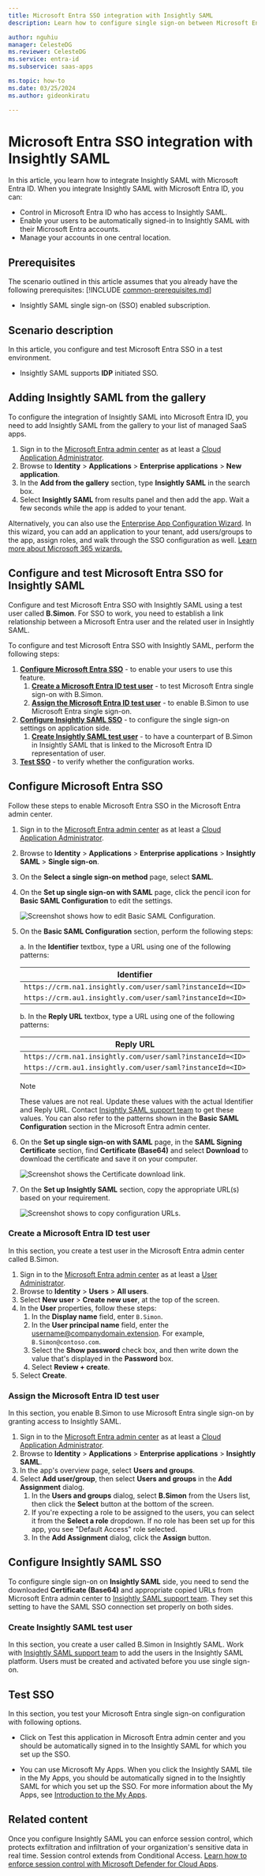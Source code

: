 ```yaml
---
title: Microsoft Entra SSO integration with Insightly SAML
description: Learn how to configure single sign-on between Microsoft Entra ID and Insightly SAML.

author: nguhiu
manager: CelesteDG
ms.reviewer: CelesteDG
ms.service: entra-id
ms.subservice: saas-apps

ms.topic: how-to
ms.date: 03/25/2024
ms.author: gideonkiratu

---
```


# Microsoft Entra SSO integration with Insightly SAML

In this article,  you learn how to integrate Insightly SAML with Microsoft Entra ID. When you integrate Insightly SAML with Microsoft Entra ID, you can:

* Control in Microsoft Entra ID who has access to Insightly SAML.
* Enable your users to be automatically signed-in to Insightly SAML with their Microsoft Entra accounts.
* Manage your accounts in one central location.

## Prerequisites
The scenario outlined in this article assumes that you already have the following prerequisites:
[!INCLUDE [common-prerequisites.md](~/identity/saas-apps/includes/common-prerequisites.md)]
* Insightly SAML single sign-on (SSO) enabled subscription.

## Scenario description

In this article,  you configure and test Microsoft Entra SSO in a test environment.

* Insightly SAML supports **IDP** initiated SSO.

## Adding Insightly SAML from the gallery

To configure the integration of Insightly SAML into Microsoft Entra ID, you need to add Insightly SAML from the gallery to your list of managed SaaS apps.

1. Sign in to the [Microsoft Entra admin center](https://entra.microsoft.com) as at least a [Cloud Application Administrator](~/identity/role-based-access-control/permissions-reference.md#cloud-application-administrator).
1. Browse to **Identity** > **Applications** > **Enterprise applications** > **New application**.
1. In the **Add from the gallery** section, type **Insightly SAML** in the search box.
1. Select **Insightly SAML** from results panel and then add the app. Wait a few seconds while the app is added to your tenant.

Alternatively, you can also use the [Enterprise App Configuration Wizard](https://portal.office.com/AdminPortal/home?Q=Docs#/azureadappintegration). In this wizard, you can add an application to your tenant, add users/groups to the app, assign roles, and walk through the SSO configuration as well. [Learn more about Microsoft 365 wizards.](/microsoft-365/admin/misc/azure-ad-setup-guides)

## Configure and test Microsoft Entra SSO for Insightly SAML

Configure and test Microsoft Entra SSO with Insightly SAML using a test user called **B.Simon**. For SSO to work, you need to establish a link relationship between a Microsoft Entra user and the related user in Insightly SAML.

To configure and test Microsoft Entra SSO with Insightly SAML, perform the following steps:

1. **[Configure Microsoft Entra SSO](#configure-microsoft-entra-sso)** - to enable your users to use this feature.
    1. **[Create a Microsoft Entra ID test user](#create-a-microsoft-entra-id-test-user)** - to test Microsoft Entra single sign-on with B.Simon.
    1. **[Assign the Microsoft Entra ID test user](#assign-the-microsoft-entra-id-test-user)** - to enable B.Simon to use Microsoft Entra single sign-on.
1. **[Configure Insightly SAML SSO](#configure-insightly-saml-sso)** - to configure the single sign-on settings on application side.
    1. **[Create Insightly SAML test user](#create-insightly-saml-test-user)** - to have a counterpart of B.Simon in Insightly SAML that is linked to the Microsoft Entra ID representation of user.
1. **[Test SSO](#test-sso)** - to verify whether the configuration works.

## Configure Microsoft Entra SSO

Follow these steps to enable Microsoft Entra SSO in the Microsoft Entra admin center.

1. Sign in to the [Microsoft Entra admin center](https://entra.microsoft.com) as at least a [Cloud Application Administrator](~/identity/role-based-access-control/permissions-reference.md#cloud-application-administrator).
1. Browse to **Identity** > **Applications** > **Enterprise applications** > **Insightly SAML** > **Single sign-on**.
1. On the **Select a single sign-on method** page, select **SAML**.
1. On the **Set up single sign-on with SAML** page, click the pencil icon for **Basic SAML Configuration** to edit the settings.

   ![Screenshot shows how to edit Basic SAML Configuration.](common/edit-urls.png "Basic Configuration")

1. On the **Basic SAML Configuration** section, perform the following steps:

    a. In the **Identifier** textbox, type a URL using one of the following patterns:

    | **Identifier** |
    |------------|
    | `https://crm.na1.insightly.com/user/saml?instanceId=<ID>` |
    | `https://crm.au1.insightly.com/user/saml?instanceId=<ID>` |

    b. In the **Reply URL** textbox, type a URL using one of the following patterns:

    | **Reply URL** |
    |------------|
    | `https://crm.na1.insightly.com/user/saml?instanceId=<ID>` |
    | `https://crm.au1.insightly.com/user/saml?instanceId=<ID>` |

	> [!NOTE]
    > These values are not real. Update these values with the actual Identifier and Reply URL. Contact [Insightly SAML support team](mailto:support@insight.ly) to get these values. You can also refer to the patterns shown in the **Basic SAML Configuration** section in the Microsoft Entra admin center.

1. On the **Set up single sign-on with SAML** page, in the **SAML Signing Certificate** section, find **Certificate (Base64)** and select **Download** to download the certificate and save it on your computer.

	![Screenshot shows the Certificate download link.](common/certificatebase64.png "Certificate")

1. On the **Set up Insightly SAML** section, copy the appropriate URL(s) based on your requirement.

	![Screenshot shows to copy configuration URLs.](common/copy-configuration-urls.png "Metadata")

### Create a Microsoft Entra ID test user

In this section, you create a test user in the Microsoft Entra admin center called B.Simon.

1. Sign in to the [Microsoft Entra admin center](https://entra.microsoft.com) as at least a [User Administrator](~/identity/role-based-access-control/permissions-reference.md#user-administrator).
1. Browse to **Identity** > **Users** > **All users**.
1. Select **New user** > **Create new user**, at the top of the screen.
1. In the **User** properties, follow these steps:
   1. In the **Display name** field, enter `B.Simon`.  
   1. In the **User principal name** field, enter the username@companydomain.extension. For example, `B.Simon@contoso.com`.
   1. Select the **Show password** check box, and then write down the value that's displayed in the **Password** box.
   1. Select **Review + create**.
1. Select **Create**.

### Assign the Microsoft Entra ID test user

In this section, you enable B.Simon to use Microsoft Entra single sign-on by granting access to Insightly SAML.

1. Sign in to the [Microsoft Entra admin center](https://entra.microsoft.com) as at least a [Cloud Application Administrator](~/identity/role-based-access-control/permissions-reference.md#cloud-application-administrator).
1. Browse to **Identity** > **Applications** > **Enterprise applications** > **Insightly SAML**.
1. In the app's overview page, select **Users and groups**.
1. Select **Add user/group**, then select **Users and groups** in the **Add Assignment** dialog.
   1. In the **Users and groups** dialog, select **B.Simon** from the Users list, then click the **Select** button at the bottom of the screen.
   1. If you're expecting a role to be assigned to the users, you can select it from the **Select a role** dropdown. If no role has been set up for this app, you see "Default Access" role selected.
   1. In the **Add Assignment** dialog, click the **Assign** button.

## Configure Insightly SAML SSO

To configure single sign-on on **Insightly SAML** side, you need to send the downloaded **Certificate (Base64)** and appropriate copied URLs from Microsoft Entra admin center to [Insightly SAML support team](mailto:support@insight.ly). They set this setting to have the SAML SSO connection set properly on both sides.

### Create Insightly SAML test user

In this section, you create a user called B.Simon in Insightly SAML. Work with [Insightly SAML support team](mailto:support@insight.ly) to add the users in the Insightly SAML platform. Users must be created and activated before you use single sign-on.

## Test SSO 

In this section, you test your Microsoft Entra single sign-on configuration with following options.
 
* Click on Test this application in Microsoft Entra admin center and you should be automatically signed in to the Insightly SAML for which you set up the SSO.
 
* You can use Microsoft My Apps. When you click the Insightly SAML tile in the My Apps, you should be automatically signed in to the Insightly SAML for which you set up the SSO. For more information about the My Apps, see [Introduction to the My Apps](https://support.microsoft.com/account-billing/sign-in-and-start-apps-from-the-my-apps-portal-2f3b1bae-0e5a-4a86-a33e-876fbd2a4510).

## Related content

Once you configure Insightly SAML you can enforce session control, which protects exfiltration and infiltration of your organization's sensitive data in real time. Session control extends from Conditional Access. [Learn how to enforce session control with Microsoft Defender for Cloud Apps](/cloud-app-security/proxy-deployment-any-app).